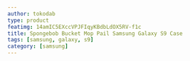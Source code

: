 ```yaml
---
author: tokodab
type: product
featimg: 14amIC5EXccVPJFIqyKBdbLdOX5RV-f1c
title: Spongebob Bucket Mop Pail Samsung Galaxy S9 Case
tags: [samsung, galaxy, s9]
category: [samsung]
---
```

